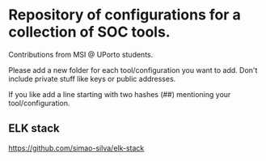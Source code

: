 # Repository of configurations for a collection of SOC tools. 

Contributions from MSI @ UPorto students. 

Please add a new folder for each tool/configuration you want to add. Don't include private stuff like keys or public addresses.

If you like add a line starting with two hashes (##) mentioning your tool/configuration.

## ELK stack

https://github.com/simao-silva/elk-stack
